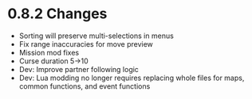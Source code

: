 # 0.8.2 Changes #

* Sorting will preserve multi-selections in menus
* Fix range inaccuracies for move preview
* Mission mod fixes
* Curse duration 5->10
* Dev: Improve partner following logic
* Dev: Lua modding no longer requires replacing whole files for maps, common functions, and event functions